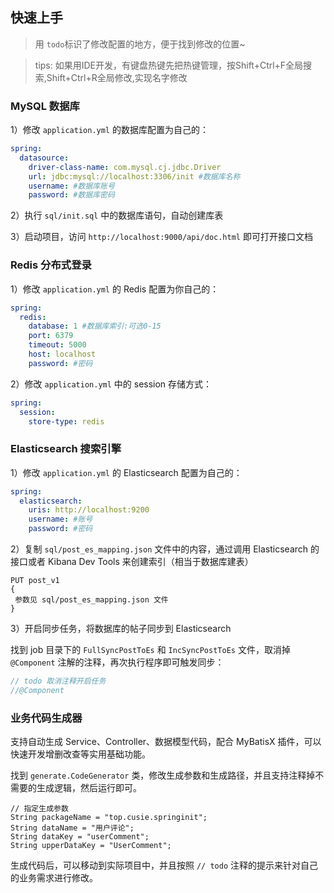 ## 快速上手

> 用 `todo`标识了修改配置的地方，便于找到修改的位置~

> tips: 如果用IDE开发，有键盘热键先把热键管理，按Shift+Ctrl+F全局搜索,Shift+Ctrl+R全局修改,实现名字修改

### MySQL 数据库
1）修改 `application.yml` 的数据库配置为自己的：
```yml
spring:
  datasource:
    driver-class-name: com.mysql.cj.jdbc.Driver
    url: jdbc:mysql://localhost:3306/init #数据库名称
    username: #数据库账号
    password: #数据库密码
```

2）执行 `sql/init.sql` 中的数据库语句，自动创建库表

3）启动项目，访问 `http://localhost:9000/api/doc.html` 即可打开接口文档

### Redis 分布式登录

1）修改 `application.yml` 的 Redis 配置为你自己的：

```yml
spring:
  redis:
    database: 1 #数据库索引:可选0-15
    port: 6379
    timeout: 5000
    host: localhost
    password: #密码
```

2）修改 `application.yml` 中的 session 存储方式：

```yml
spring:
  session:
    store-type: redis
```

### Elasticsearch 搜索引擎

1）修改 `application.yml` 的 Elasticsearch 配置为自己的：

```yml
spring:
  elasticsearch:
    uris: http://localhost:9200
    username: #账号
    password: #密码
```

2）复制 `sql/post_es_mapping.json` 文件中的内容，通过调用 Elasticsearch 的接口或者 Kibana Dev Tools 来创建索引（相当于数据库建表）

```
PUT post_v1
{
 参数见 sql/post_es_mapping.json 文件
}
```

3）开启同步任务，将数据库的帖子同步到 Elasticsearch

找到 job 目录下的 `FullSyncPostToEs` 和 `IncSyncPostToEs` 文件，取消掉 `@Component` 注解的注释，再次执行程序即可触发同步：

```java
// todo 取消注释开启任务
//@Component
```

### 业务代码生成器

支持自动生成 Service、Controller、数据模型代码，配合 MyBatisX 插件，可以快速开发增删改查等实用基础功能。

找到 `generate.CodeGenerator` 类，修改生成参数和生成路径，并且支持注释掉不需要的生成逻辑，然后运行即可。

```
// 指定生成参数
String packageName = "top.cusie.springinit";
String dataName = "用户评论";
String dataKey = "userComment";
String upperDataKey = "UserComment";
```

生成代码后，可以移动到实际项目中，并且按照 `// todo` 注释的提示来针对自己的业务需求进行修改。
